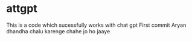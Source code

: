 # attgpt

This is a code which sucessfully works with chat gpt 
First commit Aryan
 dhandha chalu karenge chahe jo ho jaaye 
 